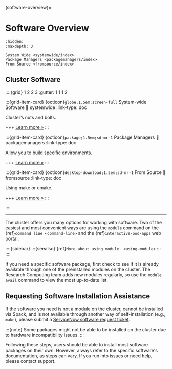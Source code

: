 (software-overview)=
# Software Overview
```{toctree}
:hidden:
:maxdepth: 3

System Wide <systemwide/index>
Package Managers <packagemanagers/index>
From Source <fromsource/index>
```
## Cluster Software
<!-- ::::{grid} 2

:::{grid-item-card} {ref}`system-wide-overview`
Cluster's nuts and bolts.
:::
:::{grid-item-card} {ref}`package-managers`
Allow you to build specific environments.
:::
:::{grid-item-card} {ref}`from-source`
Using `make` or `cmake`.
:::
:::: -->

::::{grid} 1 2 2 3
:gutter: 1 1 1 2

:::{grid-item-card} {octicon}`globe;1.5em;screen-full` System-wide Software
:link: systemwide
:link-type: doc

Cluster’s nuts and bolts.

+++
[Learn more »](software/systemwide)
:::

:::{grid-item-card} {octicon}`package;1.5em;sd-mr-1` Package Managers
:link: packagemanagers
:link-type: doc

Allow you to build specific environments.

+++
[Learn more »](software/packagemanagers)
:::

:::{grid-item-card} {octicon}`desktop-download;1.5em;sd-mr-1` From Source
:link: fromsource
:link-type: doc

Using make or cmake.

+++
[Learn more »](software/fromsource)
:::

::::

---
The cluster offers you many options for working with software. Two of the easiest and most convenient ways are using the `module` command on the {ref}`command line <command-line>` and the {ref}`interactive-ood-apps` web portal.

::::{sidebar}
:::{seealso}
{ref}`More about using module. <using-module>`
:::
::::

If you need a specific software package, first check to see if it is already available through one of the preinstalled modules on the cluster. The Research Computing team adds new modules regularly, so use the `module avail` command to view the most up-to-date list.

## Requesting Software Installation Assistance
If the software you need is not a module on the cluster, cannot be installed via Spack, and is not available through another way of self-installation (e.g., `make`), please submit a [ServiceNow software request ticket].

:::{note}
Some packages might not be able to be installed on the cluster due to hardware incompatibility issues.
:::

Following these steps, users should be able to install most software packages on their own. However, always refer to the specific software's documentation, as steps can vary. If you run into issues or need help, please contact support.

[servicenow software request ticket]: https://service.northeastern.edu/tech?id=sc_cat_item&sys_id=777c510bdbebd340a37cd206ca9619b0
